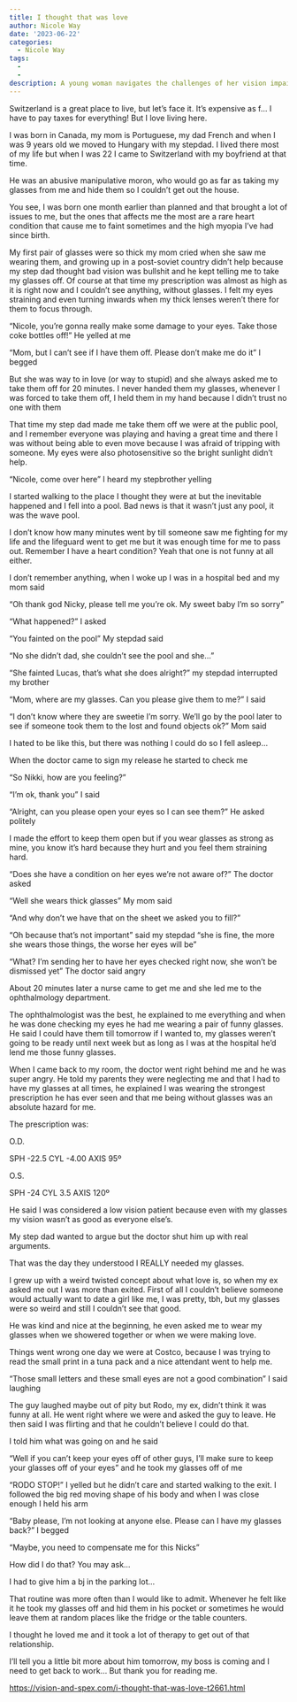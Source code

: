```yaml
---
title: I thought that was love
author: Nicole Way
date: '2023-06-22'
categories:
  - Nicole Way
tags:
  - 
  - 
description: A young woman navigates the challenges of her vision impairment and abusive relationships while living in Switzerland.
---
```

Switzerland is a great place to live, but let’s face it. It’s expensive as f… I have to pay taxes for everything! But I love living here.

I was born in Canada, my mom is Portuguese, my dad French and when I was 9 years old we moved to Hungary with my stepdad. I lived there most of my life but when I was 22 I came to Switzerland with my boyfriend at that time.

He was an abusive manipulative moron, who would go as far as taking my glasses from me and hide them so I couldn’t get out the house.

You see, I was born one month earlier than planned and that brought a lot of issues to me, but the ones that affects me the most are a rare heart condition that cause me to faint sometimes and the high myopia I’ve had since birth.

My first pair of glasses were so thick my mom cried when she saw me wearing them, and growing up in a post-soviet country didn’t help because my step dad thought bad vision was bullshit and he kept telling me to take my glasses off. Of course at that time my prescription was almost as high as it is right now and I couldn’t see anything, without glasses. I felt my eyes straining and even turning inwards when my thick lenses weren’t there for them to focus through.

“Nicole, you’re gonna really make some damage to your eyes. Take those coke bottles off!” He yelled at me

“Mom, but I can’t see if I have them off. Please don’t make me do it” I begged

But she was way to in love (or way to stupid) and she always asked me to take them off for 20 minutes. I never handed them my glasses, whenever I was forced to take them off, I held them in my hand because I didn’t trust no one with them

That time my step dad made me take them off we were at the public pool, and I remember everyone was playing and having a great time and there I was without being able to even move because I was afraid of tripping with someone. My eyes were also photosensitive so the bright sunlight didn’t help.

“Nicole, come over here” I heard my stepbrother yelling

I started walking to the place I thought they were at but the inevitable happened and I fell into a pool. Bad news is that it wasn’t just any pool, it was the wave pool.

I don’t know how many minutes went by till someone saw me fighting for my life and the lifeguard went to get me but it was enough time for me to pass out. Remember I have a heart condition? Yeah that one is not funny at all either.

I don’t remember anything, when I woke up I was in a hospital bed and my mom said

“Oh thank god Nicky, please tell me you’re ok. My sweet baby I’m so sorry”

“What happened?” I asked

“You fainted on the pool” My stepdad said

“No she didn’t dad, she couldn’t see the pool and she…”

“She fainted Lucas, that’s what she does alright?” my stepdad interrupted my brother

“Mom, where are my glasses. Can you please give them to me?” I said

“I don’t know where they are sweetie I’m sorry. We’ll go by the pool later to see if someone took them to the lost and found objects ok?” Mom said

I hated to be like this, but there was nothing I could do so I fell asleep…

When the doctor came to sign my release he started to check me

“So Nikki, how are you feeling?”

“I’m ok, thank you” I said

“Alright, can you please open your eyes so I can see them?” He asked politely

I made the effort to keep them open but if you wear glasses as strong as mine, you know it’s hard because they hurt and you feel them straining hard.

“Does she have a condition on her eyes we’re not aware of?” The doctor asked

“Well she wears thick glasses” My mom said

“And why don’t we have that on the sheet we asked you to fill?”

“Oh because that’s not important” said my stepdad “she is fine, the more she wears those things, the worse her eyes will be”

“What? I’m sending her to have her eyes checked right now, she won’t be dismissed yet” The doctor said angry

About 20 minutes later a nurse came to get me and she led me to the ophthalmology department.

The ophthalmologist was the best, he explained to me everything and when he was done checking my eyes he had me wearing a pair of funny glasses. He said I could have them till tomorrow if I wanted to, my glasses weren’t going to be ready until next week but as long as I was at the hospital he’d lend me those funny glasses.

When I came back to my room, the doctor went right behind me and he was super angry. He told my parents they were neglecting me and that I had to have my glasses at all times, he explained I was wearing the strongest prescription he has ever seen and that me being without glasses was an absolute hazard for me.

The prescription was:

O.D.

SPH -22.5 CYL -4.00 AXIS 95º

O.S.

SPH -24 CYL 3.5 AXIS 120º

He said I was considered a low vision patient because even with my glasses my vision wasn’t as good as everyone else’s.

My step dad wanted to argue but the doctor shut him up with real arguments.

That was the day they understood I REALLY needed my glasses.

I grew up with a weird twisted concept about what love is, so when my ex asked me out I was more than exited. First of all I couldn’t believe someone would actually want to date a girl like me, I was pretty, tbh, but my glasses were so weird and still I couldn’t see that good.

He was kind and nice at the beginning, he even asked me to wear my glasses when we showered together or when we were making love.

Things went wrong one day we were at Costco, because I was trying to read the small print in a tuna pack and a nice attendant went to help me.

“Those small letters and these small eyes are not a good combination” I said laughing

The guy laughed maybe out of pity but Rodo, my ex, didn’t think it was funny at all. He went right where we were and asked the guy to leave. He then said I was flirting and that he couldn’t believe I could do that.

I told him what was going on and he said

“Well if you can’t keep your eyes off of other guys, I’ll make sure to keep your glasses off of your eyes” and he took my glasses off of me

“RODO STOP!” I yelled but he didn’t care and started walking to the exit. I followed the big red moving shape of his body and when I was close enough I held his arm

“Baby please, I’m not looking at anyone else. Please can I have my glasses back?” I begged

“Maybe, you need to compensate me for this Nicks”

How did I do that? You may ask…

I had to give him a bj in the parking lot…

That routine was more often than I would like to admit. Whenever he felt like it he took my glasses off and hid them in his pocket or sometimes he would leave them at random places like the fridge or the table counters.

I thought he loved me and it took a lot of therapy to get out of that relationship.

I’ll tell you a little bit more about him tomorrow, my boss is coming and I need to get back to work… But thank you for reading me.

https://vision-and-spex.com/i-thought-that-was-love-t2661.html